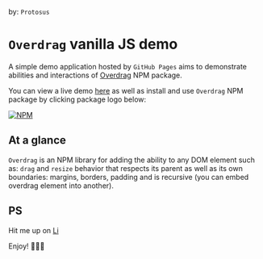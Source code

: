 by: `Protosus`

# `Overdrag` vanilla JS demo

A simple demo application hosted by `GitHub Pages` aims to demonstrate abilities and interactions of [Overdrag](https://www.npmjs.com/package/overdrag) NPM package.

You can view a live demo [here](https://savanesoff.github.io/overdrag-vanilla-demo/)
as well as install and use `Overdrag` NPM package by clicking package logo below:

[![NPM](https://nodei.co/npm/overdrag.png?downloads=true&downloadRank=true&stars=true)](https://nodei.co/npm/overdrag/)

## At a glance

`Overdrag` is an NPM library for adding the ability to any DOM element such as: `drag` and `resize` behavior that respects its parent as well as its own boundaries: margins, borders, padding and is recursive (you can embed overdrag element into another).

## PS

Hit me up on [Li](https://www.linkedin.com/in/samvel-avanesov/)

Enjoy! 🎉🎉🎉
